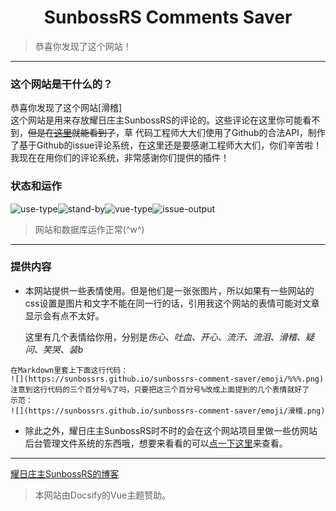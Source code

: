 <center><h1>SunbossRS Comments Saver</h1></center>

> 恭喜你发现了这个网站！

---

### 这个网站是干什么的？
恭喜你发现了这个网站[滑稽]  
这个网站是用来存放耀日庄主SunbossRS的评论的。这些评论在这里你可能看不到，~~但是在[这里](https://github.com/sunbossrs/sunbossrs-comment-saver/issue)就能看到了~~，草
代码工程师大大们使用了Github的合法API，制作了基于Github的issue评论系统，在这里还是要感谢工程师大大们，你们辛苦啦！我现在在用你们的评论系统，非常感谢你们提供的插件！

### 状态和运作
![use-type](https://img.shields.io/badge/use--type-vue.js-green.svg?style=flat-square)![stand-by](https://img.shields.io/badge/stand--by-vssue-green.svg?style=flat-square)![vue-type](https://img.shields.io/badge/vue--type-full-orange.svg?style=flat-square)![issue-output](https://img.shields.io/badge/issue--output-md5-lightgrey.svg?style=flat-square)

> 网站和数据库运作正常(^w^)

---

### 提供内容
- 本网站提供一些表情使用。但是他们是一张张图片，所以如果有一些网站的css设置是图片和文字不能在同一行的话，引用我这个网站的表情可能对文章显示会有点不太好。

  这里有几个表情给你用，分别是*伤心、吐血、开心、流汗、流泪、滑稽、疑问、笑哭、装b*
```
在Markdown里套上下面这行代码：
![](https://sunbossrs.github.io/sunbossrs-comment-saver/emoji/%%%.png)
注意到这行代码的三个百分号%了吗，只要把这三个百分号%改成上面提到的几个表情就好了
示范：
![](https://sunbossrs.github.io/sunbossrs-comment-saver/emoji/滑稽.png)
```

- 除此之外，耀日庄主SunbossRS时不时的会在这个网站项目里做一些仿网站后台管理文件系统的东西哦，想要来看看的可以[点一下这里](/filesystem)来查看。

---

[耀日庄主SunbossRS的博客](https://sunbossrs.github.io/)
> 本网站由Docsify的Vue主题赞助。


